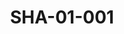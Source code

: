 ---
pid: SHA-01-001
title: SHA-01-001
language: ar
original_label: 
rights: شرحبيل احمد
location_of_original: شرحبيل احمد
photographer_or_studio: 
scanned_from: photograph 9 by 13.8
_date: 1957-1958
location: مصر، القاهرة، حديقة الاندلس
description: 'شرحبيل احمد يقعد خلف الاسود الحجرية في الحديقة '
additional_notes: 
permission_display: 'yes'
on_server: 'no'
on_website: 'no'
permalink: /photopages/ar/SHA-01-001
layout: photo-page
---